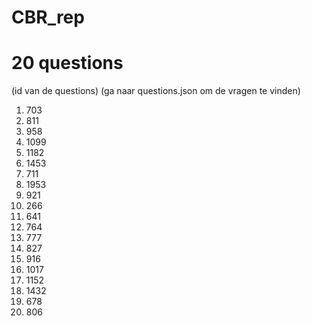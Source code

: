 # CBR_rep


# 20 questions
(id van de questions)
(ga naar questions.json om de vragen te vinden)

1. 703
2. 811
3. 958
4. 1099
5. 1182
6. 1453
7. 711
8. 1953
9. 921
10. 266
11. 641
12. 764
13. 777
14. 827
15. 916
16. 1017
17. 1152
18. 1432
19. 678
20. 806